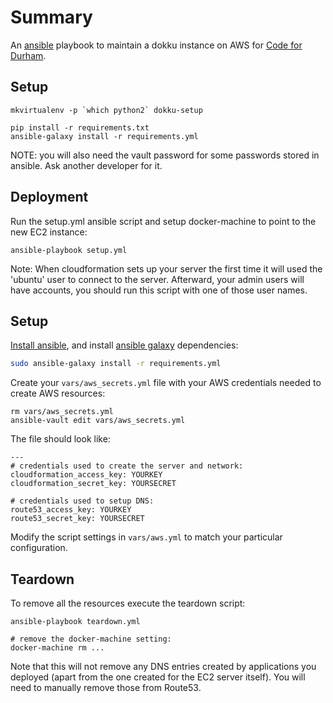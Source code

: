 Summary
=======

An [ansible](http://ansible.com) playbook to maintain a dokku instance on AWS for
[Code for Durham](http://codefordurham.com).

Setup
-----

```
mkvirtualenv -p `which python2` dokku-setup

pip install -r requirements.txt
ansible-galaxy install -r requirements.yml
```

NOTE: you will also need the vault password for some passwords stored in
ansible. Ask another developer for it.

Deployment
----------

Run the setup.yml ansible script and setup docker-machine to point to the new
EC2 instance:

```
ansible-playbook setup.yml
```

Note: When cloudformation sets up your server the first time it will used the 'ubuntu' user to connect to the server. Afterward, your admin users will have accounts, you should run this script with one of those user names.

Setup
-----

[Install ansible](http://docs.ansible.com/ansible/intro_installation.html), and
install [ansible galaxy](https://galaxy.ansible.com/) dependencies:

```bash
sudo ansible-galaxy install -r requirements.yml
```

Create your `vars/aws_secrets.yml` file with your AWS credentials needed to create AWS resources:

```
rm vars/aws_secrets.yml
ansible-vault edit vars/aws_secrets.yml
```

The file should look like:

```
---
# credentials used to create the server and network:
cloudformation_access_key: YOURKEY
cloudformation_secret_key: YOURSECRET

# credentials used to setup DNS:
route53_access_key: YOURKEY
route53_secret_key: YOURSECRET
```

Modify the script settings in `vars/aws.yml` to match your particular
configuration.

Teardown
--------

To remove all the resources execute the teardown script:

```
ansible-playbook teardown.yml

# remove the docker-machine setting:
docker-machine rm ...
```

Note that this will not remove any DNS entries created by applications you
deployed (apart from the one created for the EC2 server itself). You will need
to manually remove those from Route53.
